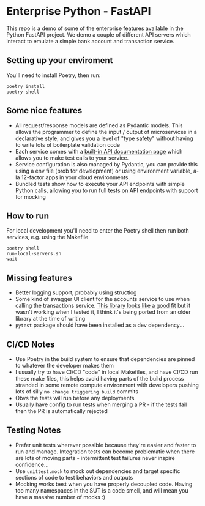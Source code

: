 # Enterprise Python - FastAPI
This repo is a demo of some of the enterprise features available in the Python FastAPI project.  We demo a couple of different API servers which interact to emulate a simple bank account and transaction service.

## Setting up your enviroment
You'll need to install Poetry, then run:
```
poetry install
poetry shell
```

## Some nice features
* All request/response models are defined as Pydantic models.  This allows the programmer to define the input / output of microservices in a declarative style, and gives you a level of "type safety" without having to write lots of boilerplate validation code
* Each service comes with a [built-in API documentation page](http://127.0.0.1:8000/docs#) which allows you to make test calls to your service.
* Service configuration is also managed by Pydantic, you can provide this using a env file (prob for development) or using environment variable, a-la 12-factor apps in your cloud environments.
* Bundled tests show how to execute your API endpoints with simple Python calls, allowing you to run full tests on API endpoints with support for mocking

## How to run
For local development you'll need to enter the Poetry shell then run both services, e.g. using the Makefile
```
poetry shell
run-local-servers.sh
wait
```

## Missing features
* Better logging support, probably using structlog
* Some kind of swagger UI client for the accounts service to use when calling the transactions service.  [This library looks like a good fit](https://github.com/commonism/aiopenapi3/) but it wasn't working when I tested it, I think it's being ported from an older library at the time of writing
* `pytest` package should have been installed as a dev dependency...

## CI/CD Notes
* Use Poetry in the build system to ensure that dependencies are pinned to whatever the developer makes them
* I usually try to have CI/CD "code" in local Makefiles, and have CI/CD run these make files, this helps avoid having parts of the build process stranded in some remote compute environment with developers pushing lots of silly `no change triggering build` commits
* Obvs the tests will run before any deployments
* Usually have config to run tests when merging a PR - if the tests fail then the PR is automatically rejected

## Testing Notes
* Prefer unit tests wherever possible because they're easier and faster to run and manage.  Integration tests can become problematic when there are lots of moving parts - intermittent test failures never inspire confidence...
* Use `unittest.mock` to mock out dependencies and target specific sections of code to test behaviors and outputs
* Mocking works best when you have properly decoupled code.  Having too many namespaces in the SUT is a code smell, and will mean you have a massive number of mocks :)

